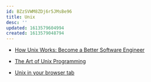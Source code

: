 ```yaml
---
id: BZzSVWM8ZDj6r5JMsBe96
title: Unix
desc: ''
updated: 1613579604994
created: 1613579048794
---
```


- [How Unix Works: Become a Better Software Engineer](https://neilkakkar.com/unix.html)

- [The Art of Unix Programming](https://homepage.cs.uri.edu/~thenry/resources/unix_art/index.html)

- [Unix in your browser tab](https://browsix.org/)
